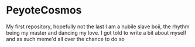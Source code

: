 # PeyoteCosmos
My first repository, hopefully not the last
I am a nubile slave boii, the rhythm being my master and dancing my love.
I got told to write a bit about myself and as such meme'd all over the chance to do so
